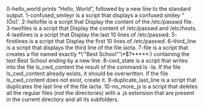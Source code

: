 0-hello_world prints  “Hello, World”, followed by a new line to the standard output.
1-confused_smileyr is a script that displays a confused smiley "(Ôo)'.
2-hellofile is a script that Display the content of the /etc/passwd file.
3-twofiles is a script that Display the content of /etc/passwd and /etc/hosts.
4-lastlines is a script that Display the last 10 lines of /etc/passwd.
5-firstlines is a script that Display the first 10 lines of /etc/passwd.
6-third_line is a script that displays the third line of the file iacta.
7-file is a script that creates a file named exactly \*\\'"Best School"\'\\*$\?\*\*\*\*\*:) containing the text Best School ending by a new line.
8-cwd_state is a script that writes into the file ls_cwd_content the result of the command ls -la. If the file ls_cwd_content already exists, it should be overwritten. If the file ls_cwd_content does not exist, create it.
9-duplicate_last_line is a script that duplicates the last line of the file iacta.
10-no_more_js is a script that deletes all the regular files (not the directories) with a .js extension that are present in the current directory and all its subfolders.
